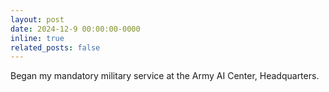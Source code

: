 ```yaml
---
layout: post
date: 2024-12-9 00:00:00-0000
inline: true
related_posts: false
---
```


Began my mandatory military service at the Army AI Center, Headquarters.